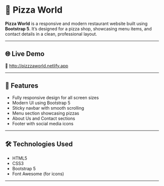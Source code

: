 # 🍕 Pizza World

**Pizza World** is a responsive and modern restaurant website built using **Bootstrap 5**. It’s designed for a pizza shop, showcasing menu items, and contact details in a clean, professional layout.

---

## 🌐 Live Demo

🔗 http://pizzzaworld.netlify.app

---

## 🚀 Features

- Fully responsive design for all screen sizes
- Modern UI using Bootstrap 5
- Sticky navbar with smooth scrolling
- Menu section showcasing pizzas
- About Us and Contact sections
- Footer with social media icons

---

## 🛠️ Technologies Used

- HTML5
- CSS3
- Bootstrap 5
- Font Awesome (for icons)

---



